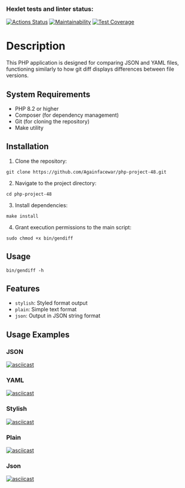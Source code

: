 ### Hexlet tests and linter status:
[![Actions Status](https://github.com/Againfacewar/php-project-48/actions/workflows/hexlet-check.yml/badge.svg)](https://github.com/Againfacewar/php-project-48/actions)
[![Maintainability](https://api.codeclimate.com/v1/badges/bbba3caf947d7997956b/maintainability)](https://codeclimate.com/github/Againfacewar/php-project-48/maintainability)
[![Test Coverage](https://api.codeclimate.com/v1/badges/bbba3caf947d7997956b/test_coverage)](https://codeclimate.com/github/Againfacewar/php-project-48/test_coverage)
# Description
This PHP application is designed for comparing JSON and YAML files, functioning similarly to how git diff displays differences between file versions.
## System Requirements
* PHP 8.2 or higher
* Composer (for dependency management)
* Git (for cloning the repository)
* Make utility
## Installation
1. Clone the repository:
```shell
git clone https://github.com/Againfacewar/php-project-48.git
```
2. Navigate to the project directory:
```shell
cd php-project-48
```
3. Install dependencies:
```shell
make install
```
4. Grant execution permissions to the main script:
```shell
sudo chmod +x bin/gendiff
```
## Usage
```shell
bin/gendiff -h
```
## Features
* ```stylish```: Styled format output
* ```plain```: Simple text format
* ```json```: Output in JSON string format
## Usage Examples

### JSON 
[![asciicast](https://asciinema.org/a/tEVjAk5sE55jJYRrx4nmdNfPK.svg)](https://asciinema.org/a/tEVjAk5sE55jJYRrx4nmdNfPK)
### YAML
[![asciicast](https://asciinema.org/a/0ZfdCiQexhfX3Y5j5esBvLkhc.svg)](https://asciinema.org/a/0ZfdCiQexhfX3Y5j5esBvLkhc)
### Stylish
[![asciicast](https://asciinema.org/a/LawcZmJmYicDNNbER9P90V3HW.svg)](https://asciinema.org/a/LawcZmJmYicDNNbER9P90V3HW)
### Plain
[![asciicast](https://asciinema.org/a/uT3Po3AUQV1o9t3WOJvoe1qcc.svg)](https://asciinema.org/a/uT3Po3AUQV1o9t3WOJvoe1qcc)
### Json
[![asciicast](https://asciinema.org/a/37sMqrNEH7m6urWuEYKJfdgQl.svg)](https://asciinema.org/a/37sMqrNEH7m6urWuEYKJfdgQl)